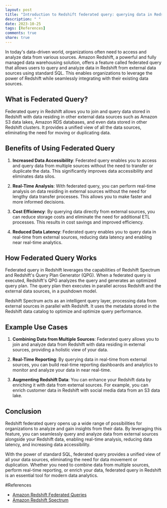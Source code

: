 ```yaml
---
layout: post
title: "Introduction to Redshift federated query: querying data in Redshift from external data sources using SQL."
description: " "
date: 2023-10-25
tags: [References]
comments: true
share: true
---
```


In today's data-driven world, organizations often need to access and analyze data from various sources. Amazon Redshift, a powerful and fully managed data warehousing solution, offers a feature called federated query that allows users to query and analyze data in Redshift from external data sources using standard SQL. This enables organizations to leverage the power of Redshift while seamlessly integrating with their existing data sources.

## What is Federated Query?

Federated query in Redshift allows you to join and query data stored in Redshift with data residing in other external data sources such as Amazon S3 data lakes, Amazon RDS databases, and even data stored in other Redshift clusters. It provides a unified view of all the data sources, eliminating the need for moving or duplicating data.

## Benefits of Using Federated Query

1. **Increased Data Accessibility**: Federated query enables you to access and query data from multiple sources without the need to transfer or duplicate the data. This significantly improves data accessibility and eliminates data silos.

2. **Real-Time Analysis**: With federated query, you can perform real-time analysis on data residing in external sources without the need for lengthy data transfer processes. This allows you to make faster and more informed decisions.

3. **Cost Efficiency**: By querying data directly from external sources, you can reduce storage costs and eliminate the need for additional ETL processes. This results in cost savings and improved efficiency.

4. **Reduced Data Latency**: Federated query enables you to query data in real-time from external sources, reducing data latency and enabling near real-time analytics.

## How Federated Query Works

Federated query in Redshift leverages the capabilities of Redshift Spectrum and Redshift's Query Plan Generator (QPG). When a federated query is executed, Redshift's QPG analyzes the query and generates an optimized query plan. The query plan then executes in parallel across Redshift and the external data sources, in a pushdown model.

Redshift Spectrum acts as an intelligent query layer, processing data from external sources in parallel with Redshift. It uses the metadata stored in the Redshift data catalog to optimize and optimize query performance.

## Example Use Cases

1. **Combining Data from Multiple Sources**: Federated query allows you to join and analyze data from Redshift with data residing in external sources, providing a holistic view of your data.

2. **Real-Time Reporting**: By querying data in real-time from external sources, you can build real-time reporting dashboards and analytics to monitor and analyze your data in near real-time.

3. **Augmenting Redshift Data**: You can enhance your Redshift data by enriching it with data from external sources. For example, you can enrich customer data in Redshift with social media data from an S3 data lake.

## Conclusion

Redshift federated query opens up a wide range of possibilities for organizations to analyze and gain insights from their data. By leveraging this feature, you can seamlessly query and analyze data from external sources alongside your Redshift data, enabling real-time analysis, reducing data latency, and increasing data accessibility.

With the power of standard SQL, federated query provides a unified view of all your data sources, eliminating the need for data movement or duplication. Whether you need to combine data from multiple sources, perform real-time reporting, or enrich your data, federated query in Redshift is an essential tool for modern data analytics.

#References
- [Amazon Redshift Federated Queries](https://docs.aws.amazon.com/redshift/latest/dg/federated-queries.html)
- [Amazon Redshift Spectrum](https://aws.amazon.com/redshift/features/redshift-spectrum/)